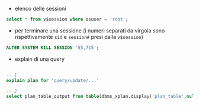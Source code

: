 
- elenco delle sessioni

```sql
select * from v$session where osuser = 'root';
```

- per terminare una sessione (i numeri separati da virgola sono rispettivamente `sid` e `session#` presi dalla `v$session`)

```sql
ALTER SYSTEM KILL SESSION '55,715';
```

- explain di una query

```sql

-- 1
explain plan for 'query/update/...'

-- 2
select plan_table_output from table(dbms_xplan.display('plan_table',null,'basic'));

```
